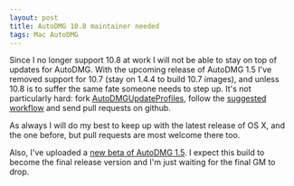 ```yaml
---
layout: post
title: AutoDMG 10.8 maintainer needed
tags: Mac AutoDMG
---
```


Since I no longer support 10.8 at work I will not be able to stay on top of updates for AutoDMG. With the upcoming release of AutoDMG 1.5 I've removed support for 10.7 (stay on 1.4.4 to build 10.7 images), and unless 10.8 is to suffer the same fate someone needs to step up. It's not particularly hard: fork [AutoDMGUpdateProfiles](https://github.com/MagerValp/AutoDMGUpdateProfiles), follow the [suggested workflow](https://github.com/MagerValp/AutoDMGUpdateProfiles#suggested-workflow) and send pull requests on github.

As always I will do my best to keep up with the latest release of OS X, and the one before, but pull requests are most welcome there too.

Also, I've uploaded a [new beta of AutoDMG 1.5](https://github.com/MagerValp/AutoDMG/releases). I expect this build to become the final release version and I'm just waiting for the final GM to drop.
